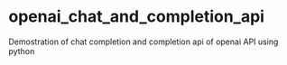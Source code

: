 # openai_chat_and_completion_api
Demostration of chat completion and completion api of openai API using python
